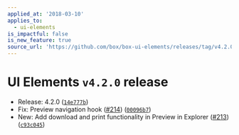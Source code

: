 ```yaml
---
applied_at: '2018-03-10'
applies_to:
  - ui-elements
is_impactful: false
is_new_feature: true
source_url: 'https://github.com/box/box-ui-elements/releases/tag/v4.2.0'
---
```


# UI Elements `v4.2.0` release


* Release: 4.2.0 ([`14e777b`](https://github.com/box/box-ui-elements/commit[`14e777b`](https://github.com/box/box-ui-elements/commit/14e777b)))
* Fix: Preview navigation hook ([#214](https://github.com/box/box-ui-elements/pull/214)) ([`00096b7`](https://github.com/box/box-ui-elements/commit[`00096b7`](https://github.com/box/box-ui-elements/commit/00096b7)))
* New: Add download and print functionality in Preview in Explorer ([#213](https://github.com/box/box-ui-elements/pull/213)) ([`c93c045`](https://github.com/box/box-ui-elements/commit[`c93c045`](https://github.com/box/box-ui-elements/commit/c93c045)))



